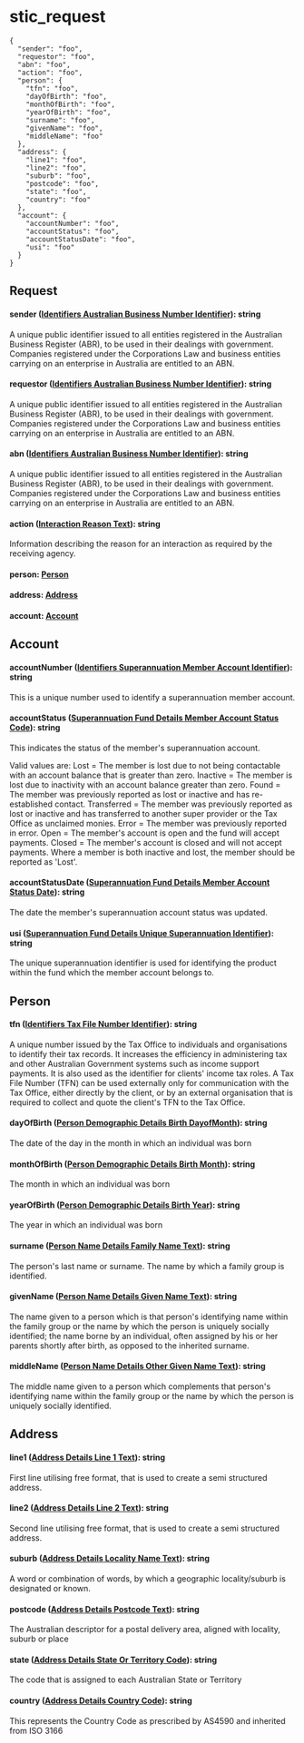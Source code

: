 # stic_request

``` json-floating
{
  "sender": "foo",
  "requestor": "foo",
  "abn": "foo",
  "action": "foo",
  "person": {
    "tfn": "foo",
    "dayOfBirth": "foo",
    "monthOfBirth": "foo",
    "yearOfBirth": "foo",
    "surname": "foo",
    "givenName": "foo",
    "middleName": "foo"
  },
  "address": {
    "line1": "foo",
    "line2": "foo",
    "suburb": "foo",
    "postcode": "foo",
    "state": "foo",
    "country": "foo"
  },
  "account": {
    "accountNumber": "foo",
    "accountStatus": "foo",
    "accountStatusDate": "foo",
    "usi": "foo"
  }
}
```

## Request

#### sender ([Identifiers Australian Business Number Identifier](https://definitions.ausdx.io/definition/trc/de26)): string

A unique public identifier issued to all entities registered in the Australian Business Register (ABR), to be used in their dealings with government. Companies registered under the Corporations Law and business entities carrying on an enterprise in Australia are entitled to an ABN.



#### requestor ([Identifiers Australian Business Number Identifier](https://definitions.ausdx.io/definition/trc/de26)): string

A unique public identifier issued to all entities registered in the Australian Business Register (ABR), to be used in their dealings with government. Companies registered under the Corporations Law and business entities carrying on an enterprise in Australia are entitled to an ABN.



#### abn ([Identifiers Australian Business Number Identifier](https://definitions.ausdx.io/definition/trc/de26)): string

A unique public identifier issued to all entities registered in the Australian Business Register (ABR), to be used in their dealings with government. Companies registered under the Corporations Law and business entities carrying on an enterprise in Australia are entitled to an ABN.



#### action ([Interaction Reason Text](https://definitions.ausdx.io/definition/trc/de13082)): string

Information describing the reason for an interaction as required by the receiving agency.



#### person: [Person](#person)

#### address: [Address](#address)

#### account: [Account](#account)


## Account

#### accountNumber ([Identifiers Superannuation Member Account Identifier](https://definitions.ausdx.io/definition/trc/de7461)): string

This is a unique number used to identify a superannuation member account.



#### accountStatus ([Superannuation Fund Details Member Account Status Code](https://definitions.ausdx.io/definition/trc/de7393)): string

This indicates the status of the member's superannuation account.



Valid values are:
Lost = The member is lost due to not being contactable with an account balance that is greater than zero.
Inactive = The member is lost due to inactivity with an account balance greater than zero.
Found = The member was previously reported as lost or inactive and has re-established contact. 
Transferred = The member was previously reported as lost or inactive and has transferred to another super provider or the Tax Office as unclaimed monies. 
Error = The member was previously reported in error.
Open =  The member's account is open and the fund will accept payments.
Closed = The member's account is closed and will not accept payments.
Where a member is both inactive and lost, the member should be reported as 'Lost'.



#### accountStatusDate ([Superannuation Fund Details Member Account Status Date](https://definitions.ausdx.io/definition/trc/de13995)): string

The date the member's superannuation account status was updated.



#### usi ([Superannuation Fund Details Unique Superannuation Identifier](https://definitions.ausdx.io/definition/trc/de7395)): string

The unique superannuation identifier is used for identifying the product within the fund which the member account belongs to.




## Person

#### tfn ([Identifiers Tax File Number Identifier](https://definitions.ausdx.io/definition/trc/de27)): string

A unique number issued by the Tax Office to individuals and organisations to identify their tax records. It increases the efficiency in administering tax and other Australian Government systems such as income support payments. It is also used as the identifier for clients' income tax roles. A Tax File Number (TFN) can be used externally only for communication with the Tax Office, either directly by the client, or by an external organisation that is required to collect and quote the client's TFN to the Tax Office.



#### dayOfBirth ([Person Demographic Details Birth DayofMonth](https://definitions.ausdx.io/definition/trc/de13055)): string

The date of the day in the month in which an individual was born



#### monthOfBirth ([Person Demographic Details Birth Month](https://definitions.ausdx.io/definition/trc/de13056)): string

The month in which an individual was born



#### yearOfBirth ([Person Demographic Details Birth Year](https://definitions.ausdx.io/definition/trc/de13057)): string

The year in which an individual was born



#### surname ([Person Name Details Family Name Text](https://definitions.ausdx.io/definition/trc/de40)): string

The person's last name or surname. The name by which a family group is identified.



#### givenName ([Person Name Details Given Name Text](https://definitions.ausdx.io/definition/trc/de41)): string

The name given to a person which is that person's identifying name within the family group or the name by which the person is uniquely socially identified; the name borne by an individual, often assigned by his or her parents shortly after birth, as opposed to the inherited surname.



#### middleName ([Person Name Details Other Given Name Text](https://definitions.ausdx.io/definition/trc/de42)): string

The middle name given to a person which complements that person's identifying name within the family group or the name by which the person is uniquely socially identified.




## Address

#### line1 ([Address Details Line 1 Text](https://definitions.ausdx.io/definition/trc/de17)): string

First line utilising free format, that is used to create a semi structured address.



#### line2 ([Address Details Line 2 Text](https://definitions.ausdx.io/definition/trc/de18)): string

Second line utilising free format, that is used to create a semi structured address.



#### suburb ([Address Details Locality Name Text](https://definitions.ausdx.io/definition/trc/de19)): string

A word or combination of words, by which a geographic locality/suburb is designated or known.



#### postcode ([Address Details Postcode Text](https://definitions.ausdx.io/definition/trc/de21)): string

The Australian descriptor for a postal delivery area, aligned with locality, suburb or place



#### state ([Address Details State Or Territory Code](https://definitions.ausdx.io/definition/trc/de22)): string

The code that is assigned to each Australian State or Territory



#### country ([Address Details Country Code](https://definitions.ausdx.io/definition/trc/de15)): string

This represents the Country Code as prescribed by AS4590 and inherited from ISO 3166




